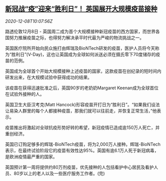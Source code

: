 <!--1607422994000-->
[新冠战“疫”迎来“胜利日”！ 英国展开大规模疫苗接种](https://cn.reuters.com/article/uk-covid-vaccine-vday-1208-idCNKBS28I16Z)
------

<div><i>2020-12-08T10:07:56Z</i></div><p>路透伦敦12月8日 - 英国周二成为首个大规模接种新冠疫苗的西方国家，而世界各国努力推展疫苗之际，也得努力解决承平时代最为严峻的物流挑战之一。</p><p>英国医疗院所开始向民众施打由辉瑞及BioNTech研发的疫苗，医护人员将今天称为“胜利日”(V-Day)，这也让英国成为全球如何派送必须在摄氏零下70度储存的疫苗的范例。</p><p>英国成为全球首个开始大规模接种上述疫苗的国家，这款疫苗在创纪录的短时间内研发出来，在大规模试验中获得成功的结果。</p><p>该疫苗在获得迅速批准之后，英国90岁的老奶奶Margaret Keenan成为全球首位在试验外接种的人。</p><p>英国卫生大臣汉考克(Matt Hancock)形容疫苗开打日为“胜利日”。“如果我们设法让易染人群里的每个人都接种疫苗，那我们就可以往前走，并恢复正常生活，”他表示。</p><p>疫苗推出将激起对全球抗疫形势好转的希望，新冠疫情已造成逾150万人死亡，并重创经济。</p><p>英国已订购足够多的辉瑞-BioNTech疫苗，将为2,000万人接种。辉瑞-BioNTech表示，在最终试验阶段它的疫苗有效性达95%。英国有逾6.1万人死于新冠病毒，是欧洲疫情最严重的国家。</p><p>英国预计第一周将提供约80万剂疫苗，优先接种的人包括看护中心居民及看护人员、80岁以上的老人以及一些医疗服务工作者。(完)</p>
